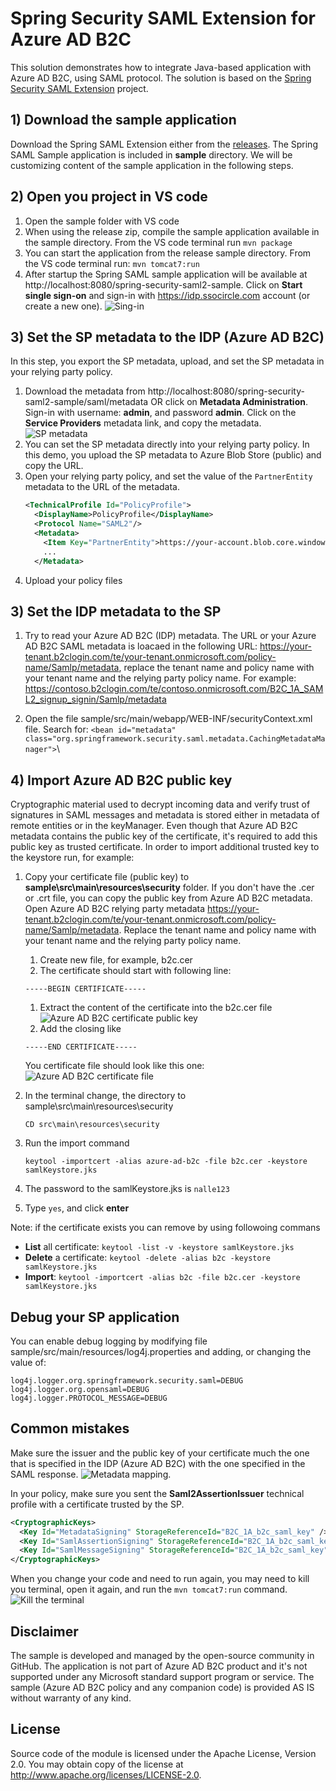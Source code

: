 
# Spring Security SAML Extension for Azure AD B2C

This solution demonstrates how to integrate Java-based application with Azure AD B2C, using SAML protocol. The solution is based on the [Spring Security SAML Extension](https://docs.spring.io/spring-security-saml/docs/1.0.x-SNAPSHOT/reference/htmlsingle/) project.

## 1) Download the sample application
Download the Spring SAML Extension either from the [releases](https://repo.spring.io/list/release/org/springframework/security/extensions/spring-security-saml/). The Spring SAML Sample application is included in **sample** directory. We will be customizing content of the sample application in the following steps.

##	2) Open you project in VS code
1. Open the sample folder with VS code
1. When using the release zip, compile the sample application available in the sample directory. From the VS code terminal run `mvn package`
1. You can start the application from the release sample directory. From the VS code terminal run: `mvn tomcat7:run`
1. After startup the Spring SAML sample application will be available at http://localhost:8080/spring-security-saml2-sample. Click on **Start single sign-on** and sign-in with https://idp.ssocircle.com account (or create a new one). 
    ![Sing-in](media/sign-in-default.png)

## 3) Set the SP metadata to the IDP (Azure AD B2C)
In this step, you export the SP metadata, upload, and set the SP metadata in your relying party policy.
1. Download the metadata from http://localhost:8080/spring-security-saml2-sample/saml/metadata OR click on **Metadata Administration**. Sign-in with username: **admin**, and password **admin**. Click on the **Service Providers** metadata link, and copy the metadata.
    ![SP metadata](media/sp-metadata-default.png)
1. You can set the SP metadata directly into your relying party policy. In this demo, you upload the SP metadata to Azure Blob Store (public) and copy the URL.
1. Open your relying party policy, and set the value of the `PartnerEntity` metadata to the URL of the metadata.
    ```XML
    <TechnicalProfile Id="PolicyProfile">
      <DisplayName>PolicyProfile</DisplayName>
      <Protocol Name="SAML2"/>
      <Metadata>
        <Item Key="PartnerEntity">https://your-account.blob.core.windows.net/azure-ad-b2c/spring_saml_metadata.xml</Item>
        ...
      </Metadata>
    ```
1. Upload your policy files

## 3) Set the IDP metadata to the SP
1. Try to read your Azure AD B2C (IDP) metadata. The URL or your Azure AD B2C SAML metadata is loacaed in the following URL: https://your-tenant.b2clogin.com/te/your-tenant.onmicrosoft.com/policy-name/Samlp/metadata, replace the tenant name and policy name with your tenant name and the relying party policy name. For example: https://contoso.b2clogin.com/te/contoso.onmicrosoft.com/B2C_1A_SAML2_signup_signin/Samlp/metadata

1. 	Open the file sample/src/main/webapp/WEB-INF/securityContext.xml file. Search for: 
`<bean id="metadata" class="org.springframework.security.saml.metadata.CachingMetadataManager">`\

## 4) Import Azure AD B2C public key
Cryptographic material used to decrypt incoming data and verify trust of signatures in SAML messages and metadata is stored either in metadata of remote entities or in the keyManager. Even though that Azure AD B2C metadata contains the public key of the certificate, it's required to add this public key as trusted certificate. In order to import additional trusted key to the keystore run, for example:

1. Copy your certificate file (public key) to **sample\src\main\resources\security** folder. If you don't have the .cer or .crt file, you can copy the public key from Azure AD B2C metadata. Open Azure AD B2C relying party metadata https://your-tenant.b2clogin.com/te/your-tenant.onmicrosoft.com/policy-name/Samlp/metadata. Replace the tenant name and policy name with your tenant name and the relying party policy name. 
    1. Create new file, for example, b2c.cer
    1. The certificate should start with following line:
    ```
    -----BEGIN CERTIFICATE-----
    ```
    1. Extract the content of the certificate into the b2c.cer file
    ![Azure AD B2C certificate public key](media/idp-cert-pub-key.png)
    1. Add the closing like
    ```
    -----END CERTIFICATE-----
    ```

    You certificate file should look like this one:
    ![Azure AD B2C certificate file](media/idp-cert.png)
1. In the terminal change, the directory to sample\src\main\resources\security
    ```
    CD src\main\resources\security
    ```
1. Run the import command
    ```
    keytool -importcert -alias azure-ad-b2c -file b2c.cer -keystore samlKeystore.jks
    ```
1. The password to the samlKeystore.jks is `nalle123`
1. Type `yes`, and click **enter**

Note: if the certificate exists you can remove by using followoing commans
- **List** all certificate: `keytool -list -v -keystore samlKeystore.jks`
- **Delete** a certificate: `keytool -delete -alias b2c -keystore samlKeystore.jks`
- **Import**: `keytool -importcert -alias b2c -file b2c.cer -keystore samlKeystore.jks` 


## Debug your SP application
You can enable debug logging by modifying file sample/src/main/resources/log4j.properties and adding, or changing the value of:

```
log4j.logger.org.springframework.security.saml=DEBUG
log4j.logger.org.opensaml=DEBUG
log4j.logger.PROTOCOL_MESSAGE=DEBUG
```

## Common mistakes
Make sure the issuer and the public key of your certificate much the one that is specified in the IDP (Azure AD B2C) with the one specified in the SAML response.
![Metadata mapping](media/metadata-mapping.png). 

In your policy, make sure you sent the **Saml2AssertionIssuer** technical profile with a certificate trusted by the SP.

```XML
<CryptographicKeys>
  <Key Id="MetadataSigning" StorageReferenceId="B2C_1A_b2c_saml_key" />
  <Key Id="SamlAssertionSigning" StorageReferenceId="B2C_1A_b2c_saml_key" />
  <Key Id="SamlMessageSigning" StorageReferenceId="B2C_1A_b2c_saml_key" />
</CryptographicKeys>
```

When you change your code and need to run again, you may need to kill you terminal, open it again, and run the `mvn tomcat7:run` command.
![Kill the terminal](media/terminal.png)

## Disclaimer
The sample is developed and managed by the open-source community in GitHub. The application is not part of Azure AD B2C product and it's not supported under any Microsoft standard support program or service. The sample (Azure AD B2C policy and any companion code) is provided AS IS without warranty of any kind.

## License
Source code of the module is licensed under the Apache License, Version 2.0. You may obtain copy of the license at http://www.apache.org/licenses/LICENSE-2.0.